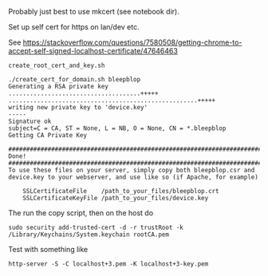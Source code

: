 Probably just best to use mkcert (see notebook dir).

Set up self cert for https on lan/dev etc.

See https://stackoverflow.com/questions/7580508/getting-chrome-to-accept-self-signed-localhost-certificate/47646463

    create_root_cert_and_key.sh

    ./create_cert_for_domain.sh bleepblop
    Generating a RSA private key
    .....................................+++++
    .....................................................+++++
    writing new private key to 'device.key'
    -----
    Signature ok
    subject=C = CA, ST = None, L = NB, O = None, CN = *.bleepblop
    Getting CA Private Key

    ###########################################################################
    Done!
    ###########################################################################
    To use these files on your server, simply copy both bleepblop.csr and
    device.key to your webserver, and use like so (if Apache, for example)

        SSLCertificateFile    /path_to_your_files/bleepblop.crt
        SSLCertificateKeyFile /path_to_your_files/device.key


The run the copy script, then on the host do

    sudo security add-trusted-cert -d -r trustRoot -k /Library/Keychains/System.keychain rootCA.pem

Test with something like

    http-server -S -C localhost+3.pem -K localhost+3-key.pem
